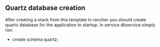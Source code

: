 ## Quartz database creation

After creating a stack from this template in rancher you should create quartz database for the application to startup. 
In service dbservice simply run:

* create schema quartz;